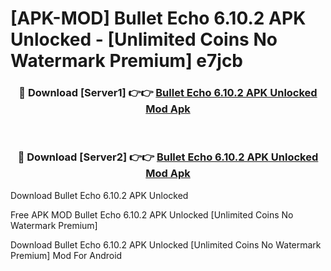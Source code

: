 # [APK-MOD] Bullet Echo 6.10.2 APK Unlocked - [Unlimited Coins No Watermark Premium] e7jcb



<div align="center">
<h3>🔴 Download [Server1] 👉👉 <a href="https://momento.my/?title=Bullet_Echo_6.10.2_APK_Unlocked">Bullet Echo 6.10.2 APK Unlocked Mod Apk</a></h3><br>

<h3>🔴 Download [Server2] 👉👉 <a href="https://momento.my/?title=Bullet_Echo_6.10.2_APK_Unlocked">Bullet Echo 6.10.2 APK Unlocked Mod Apk</a></h3>
</div>



Download Bullet Echo 6.10.2 APK Unlocked 

Free APK MOD Bullet Echo 6.10.2 APK Unlocked [Unlimited Coins No Watermark Premium]

Download Bullet Echo 6.10.2 APK Unlocked [Unlimited Coins No Watermark Premium] Mod For Android
